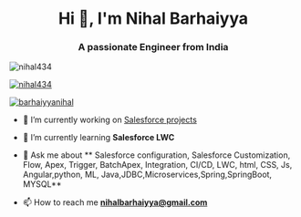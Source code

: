 <h1 align="center">Hi 👋, I'm Nihal Barhaiyya</h1>
<h3 align="center">A passionate Engineer from India</h3>

<p align="left"> <img src="https://komarev.com/ghpvc/?username=nihal434&label=Profile%20views&color=0e75b6&style=flat" alt="nihal434" /> </p>

<p align="left"> <a href="https://github.com/ryo-ma/github-profile-trophy"><img src="https://github-profile-trophy.vercel.app/?username=nihal434" alt="nihal434" /></a> </p>

<p align="left"> <a href="https://twitter.com/barhaiyyanihal" target="blank"><img src="https://img.shields.io/twitter/follow/barhaiyyanihal?logo=twitter&style=for-the-badge" alt="barhaiyyanihal" /></a> </p>

- 🔭 I’m currently working on [Salesforce projects](https://github.com/Nihal434)

- 🌱 I’m currently learning **Salesforce LWC**

- 💬 Ask me about ** Salesforce configuration, Salesforce Customization, Flow, Apex, Trigger, BatchApex, Integration, CI/CD, LWC, html, CSS, Js, Angular,python, ML, Java,JDBC,Microservices,Spring,SpringBoot, MYSQL**

- 📫 How to reach me **nihalbarhaiyya@gmail.com**



